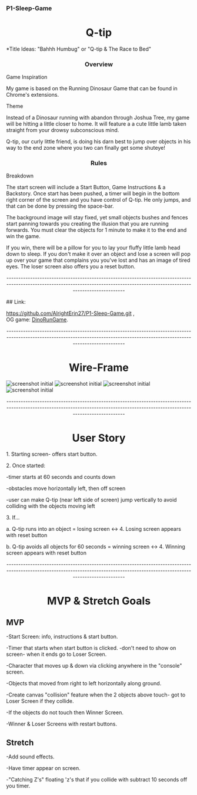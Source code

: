 ### P1-Sleep-Game

<center><h1> Q-tip </h1></center>
<p>*Title Ideas: "Bahhh Humbug" or "Q-tip & The Race to Bed"</p>

<center><h3> Overview </h3></center>
<p>Game Inspiration</p>
<p>My game is based on the Running Dinosaur Game that can be found in Chrome's extensions.</p>
<p>Theme</p>
<p>Instead of a Dinosaur running with abandon through Joshua Tree, my game will be hitting a little closer to home. It will feature a a cute little lamb taken straight from your drowsy subconscious mind.</p>
<p>Q-tip, our curly little friend, is doing his darn best to jump over objects in his way to the end zone where you two can finally get some shuteye!</p>

<center><h3> Rules </h3></center>
<p>Breakdown</p>
<p>The start screen will include a Start Button, Game Instructions & a Backstory.
Once start has been pushed, a timer will begin in the bottom right corner of the screen and you have control of Q-tip. He only jumps, and that can be done by pressing the space-bar.</p>
The background image will stay fixed, yet small objects bushes and fences start panning towards you creating the illusion that you are running forwards. You must clear the objects for 1 minute to make it to the end and win the game.</p>
<p>If you win, there will be a pillow for you to lay your fluffy little lamb head down to sleep. If you don't make it over an object and lose a screen will pop up over your game that complains you you've lost and has an image of tired eyes. The loser screen also offers you a reset button.</p>
<p><center>----------------------------------------------------------------------------------------------------------------------------------------------------------------------------------</center></p>
## Link:

https://github.com/AlrightErin27/P1-Sleep-Game.git ,  
OG game: [DinoRunGame](https://i.imgur.com/gu4zStt.png).

<p><center>----------------------------------------------------------------------------------------------------------------------------------------------------------------------------------</center></p>
<center><h1> Wire-Frame </h1></center>

![screenshot initial](framework/startscreen.png)
![screenshot initial](framework/actionscreen.png)
![screenshot initial](framework/winner.png)
![screenshot initial](framework/loser.png)

  <p><center>----------------------------------------------------------------------------------------------------------------------------------------------------------------------------------</center></p>
  <center><h1>User Story</h2></center>
  <p>1. Starting screen- offers start button.</p>
  <p>2. Once started: </p>
  -timer starts at 60 seconds and counts down</p>
  -obstacles move horizontally left, then off screen</p>
  -user can make Q-tip (near left side of screen) jump vertically to avoid colliding with the objects moving left</p>
  <p>3. If...</p>
  <p>a. Q-tip runs into an object = losing screen <-> 4. Losing screen appears with reset button</p>
  <p>b. Q-tip avoids all objects for 60 seconds = winning screen <-> 4. Winning screen appears with reset button</p>
  <p><center>----------------------------------------------------------------------------------------------------------------------------------------------------------------------------------</center></p>
    <center><h1>MVP & Stretch Goals</h1></center>
  <h2>MVP</h2>
  <p>-Start Screen: info, instructions & start button.</p>
  <p>-Timer that starts when start button is clicked. -don't need to show on screen- when it ends go to Loser Screen.</p>
  <p>-Character that moves up & down via clicking anywhere in the "console" screen.</p>
  <p>-Objects that moved from right to left horizontally along ground.</p>
  <p>-Create canvas "collision" feature when the 2 objects above touch- got to Loser Screen if they collide.</p>
  <p>-If the objects do not touch then Winner Screen.</p>
  <p>-Winner & Loser Screens with restart buttons.</p>
  <h2>Stretch</h2>
  <p>-Add sound effects.</p>
  <p>-Have timer appear on screen.</p>
  <p>-"Catching Z's" floating 'z's that if you collide with subtract 10 seconds off you timer.</p>
